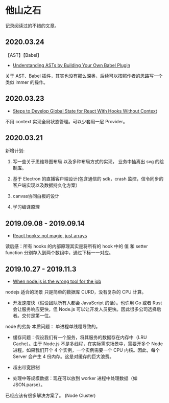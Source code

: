 # 他山之石

记录阅读过的不错的文章。

## 2020.03.24
【AST】【Babel】
- [Understanding ASTs by Building Your Own Babel Plugin](https://www.sitepoint.com/understanding-asts-building-babel-plugin/)
 
关于 AST、Babel 插件，其实也没有那么深奥，后续可以按照作者的思路写一个类似 immer 的操作。

## 2020.03.23
- [Steps to Develop Global State for React With Hooks Without Context](https://blog.axlight.com/posts/steps-to-develop-global-state-for-react/)

不用 context 实现全局状态管理。可以少套用一层 Provider。

## 2020.03.21

新增计划:

1. 写一些关于思维导图布局 以及多种布局方式的实现， 业务中抽离出 svg 的绘制库。

2. 基于 Electron 的直播客户端设计(包含通信的 sdk，crash 监控，信令同步的客户端实现以及数据持久化方案）

3. canvas协同白板的设计

4. 学习编译原理 


## 2019.09.08 - 2019.09.14
- [React hooks: not magic, just arrays](https://medium.com/@ryardley/react-hooks-not-magic-just-arrays-cd4f1857236e)

读后感：所有 hooks 的内部原理其实是将所有的 hook 中的 值 和 setter function 分别存入到两个数组中，通过下标一一对应。

## 2019.10.27 - 2019.11.3
- [When node.js is the wrong tool for the job](https://medium.com/@jongleberry/when-node-js-is-the-wrong-tool-for-the-job-6d3325fac85c)

nodejs 适合的场景
只是简单的数据库 CURD，没有复杂的 CPU 计算。

- 开发速度快（假设团队所有人都会 JavaScript 的话）。也许用 Go 或者 Rust 会让服务响应更快，但 Node.js 可以让开发人员更快。因此很多公司选择后者。交付是第一位。

node 的劣势
本质问题： 单进程单线程导致的。

- 缓存问题：假设我们有一个服务，将其服务的数据存在内存中（LRU Cache）。由于 Node.js 不是多线程，在实际需求场景中，需要开多个 Node 进程。如果我们开个 4 个实例，一个实例需要一个 CPU 内核。因此，每个 Server 会产生 4 份内存。这是对缓存的巨大浪费。

- 超出带宽限制

- 处理中等规模数据：现在可以放到 worker 进程中处理数据（如 JSON.parse）。

已经应该有很多解决方案了。 (Node Cluster)
